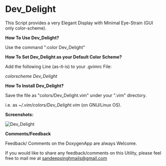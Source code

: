 Dev_Delight
===========

This Script provides a very Elegant Display with Minimal Eye-Strain (GUI only color-scheme).


**How To Use Dev_Delight?**

Use the command ":color Dev_Delight"


**How To Set Dev_Delight as your Default Color Scheme?**

Add the following Line (as-it-is) to your .gvimrc File:

*colorscheme Dev_Delight*


**How To Install Dev_Delight?**

Save the file as "colors/Dev_Delight.vim" under your ".vim" directory. 

i.e. as *~/.vim/colors/Dev_Delight.vim* (on GNU/Linux OS).


**Screenshots:**


![Dev_Delight](https://raw.github.com/sandeepsinghmails/Dev_Delight/master/Images/Screenshot_1.jpeg)


**Comments/Feedback**

Feedback/ Comments on the DoxygenApp are always Welcome.

If you would like to share any feedback/comments on this Utility, please feel free to mail me at sandeepsinghmails@gmail.com
